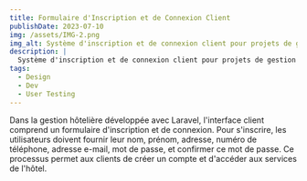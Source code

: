 ```yaml
---
title: Formulaire d'Inscription et de Connexion Client
publishDate: 2023-07-10 
img: /assets/IMG-2.png
img_alt: Système d'inscription et de connexion client pour projets de gestion hôtelière
description: |
  Système d'inscription et de connexion client pour projets de gestion hôtelière
tags:
  - Design
  - Dev
  - User Testing
---
```


Dans la gestion hôtelière développée avec Laravel, l'interface client comprend un formulaire d'inscription et de connexion. Pour s'inscrire, les utilisateurs doivent fournir leur nom, prénom, adresse, numéro de téléphone, adresse e-mail, mot de passe, et confirmer ce mot de passe. Ce processus permet aux clients de créer un compte et d'accéder aux services de l'hôtel.